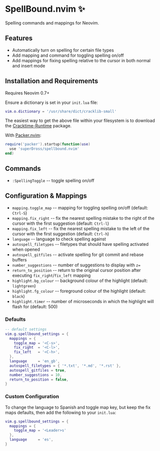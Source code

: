 # SpellBound.nvim :sparkles:

Spelling commands and mappings for Neovim.

## Features

- Automatically turn on spelling for certain file types
- Add mapping and command for toggling spelling on/off
- Add mappings for fixing spelling relative to the cursor in both normal and insert mode

## Installation and Requirements

Requires Neovim 0.7+

Ensure a dictionary is set in your `init.lua` file:

```lua
vim.o.dictionary = '/usr/share/dict/cracklib-small'
```

The easiest way to get the above file within your filesystem is to download the [Cracktime-Runtime](https://ubuntu.pkgs.org/20.04/ubuntu-main-arm64/cracklib-runtime_2.9.6-3.2_arm64.deb.html) package.

With [Packer.nvim](https://github.com/wbthomason/packer.nvim):

```lua
require('packer').startup(function(use)
  use 'superDross/spellbound.nvim'
end)
```

## Commands

- `:SpellingToggle` -- toggle spelling on/off

## Configuration & Mappings

- `mapping.toggle_map` -- mapping for toggling spelling on/off (default: `Ctrl-S`)
- `mapping.fix_right` -- fix the nearest spelling mistake to the right of the cursor with the first suggestion (default: `Ctrl-l`)
- `mapping.fix_left` -- fix the nearest spelling mistake to the left of the cursor with the first suggestion (default: `Ctrl-h`)
- `language` -- language to check spelling against
- `autospell_filetypes` -- filetypes that should have spelling activated when opened
- `autospell_gitfiles` -- activate spelling for git commit and rebase buffers
- `number_suggestions` -- number of suggestions to display with `z=`
- `return_to_position` -- return to the original cursor position after executing `fix_right`/`fix_left` mapping
- `highlight.bg_colour` -- background colour of the highlight (default: `lightgreen`)
- `highlight.fg_colour` -- foreground colour of the highlight (default: `black`)
- `highlight.timer` -- number of microseconds in which the highlight will flash for (default: 500)

### Defaults

```lua
-- default settings
vim.g.spellbound_settings = {
  mappings = {
    toggle_map = '<C-s>',
    fix_right  = '<C-l>',
    fix_left   = '<C-h>',
  },
  language     = 'en_gb',
  autospell_filetypes = { '*.txt', '*.md', '*.rst' },
  autospell_gitfiles = true,
  number_suggestions = 10,
  return_to_position = false,
}
```

### Custom Configuration

To change the language to Spanish and toggle map key, but keep the fix maps defaults, then add the following to your `init.lua`:

```lua
vim.g.spellbound_settings = {
  mappings = {
    toggle_map = '<Leader>s'
  },
  language     = 'es',
}
```
